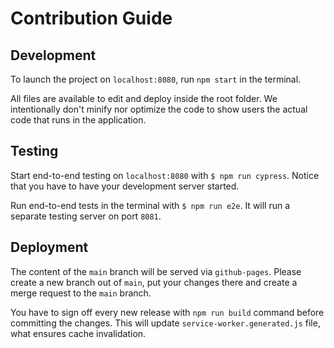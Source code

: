 # Contribution Guide

## Development

To launch the project on `localhost:8080`, run `npm start` in the terminal.

All files are available to edit and deploy inside the root folder.
We intentionally don't minify nor optimize the code to show users the actual code that runs in the application.

## Testing

Start end-to-end testing on `localhost:8080` with `$ npm run cypress`.
Notice that you have to have your development server started.

Run end-to-end tests in the terminal with `$ npm run e2e`.
It will run a separate testing server on port `8081`.

## Deployment

The content of the `main` branch will be served via `github-pages`.
Please create a new branch out of `main`, put your changes there and create a merge request to the `main` branch.

You have to sign off every new release with `npm run build` command before committing the changes.
This will update `service-worker.generated.js` file, what ensures cache invalidation.
